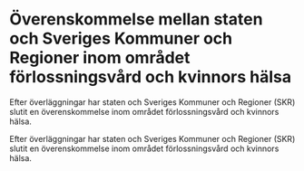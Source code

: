 # Överenskommelse mellan staten och Sveriges Kommuner och Regioner inom området förlossningsvård och kvinnors hälsa

Efter överläggningar har staten och Sveriges Kommuner och Regioner (SKR) slutit en överenskommelse inom området förlossningsvård och kvinnors hälsa.

Efter överläggningar har staten och Sveriges Kommuner och Regioner (SKR) slutit en överenskommelse inom området förlossningsvård och kvinnors hälsa.
